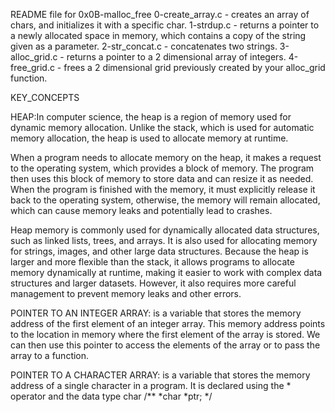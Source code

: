 README file for 0x0B-malloc_free
0-create_array.c - creates an array of chars, and initializes it with a specific char.
1-strdup.c - returns a pointer to a newly allocated space in memory, which contains a copy of the string given as a parameter.
2-str_concat.c - concatenates two strings.
3-alloc_grid.c - returns a pointer to a 2 dimensional array of integers.
4-free_grid.c - frees a 2 dimensional grid previously created by your alloc_grid function.

KEY_CONCEPTS

HEAP:In computer science, the heap is a region of memory used for dynamic memory allocation. Unlike the stack, which is used for automatic memory allocation, the heap is used to allocate memory at runtime.

When a program needs to allocate memory on the heap, it makes a request to the operating system, which provides a block of memory. The program then uses this block of memory to store data and can resize it as needed. When the program is finished with the memory, it must explicitly release it back to the operating system, otherwise, the memory will remain allocated, which can cause memory leaks and potentially lead to crashes.

Heap memory is commonly used for dynamically allocated data structures, such as linked lists, trees, and arrays. It is also used for allocating memory for strings, images, and other large data structures. Because the heap is larger and more flexible than the stack, it allows programs to allocate memory dynamically at runtime, making it easier to work with complex data structures and larger datasets. However, it also requires more careful management to prevent memory leaks and other errors.

POINTER TO AN INTEGER ARRAY: is a variable that stores the memory address of the first element of an integer array. This memory address points to the location in memory where the first element of the array is stored. We can then use this pointer to access the elements of the array or to pass the array to a function.

POINTER TO A CHARACTER ARRAY: is a variable that stores the memory address of a single character in a program. It is declared using the * operator and the data type char
/**
*char *ptr;
*/